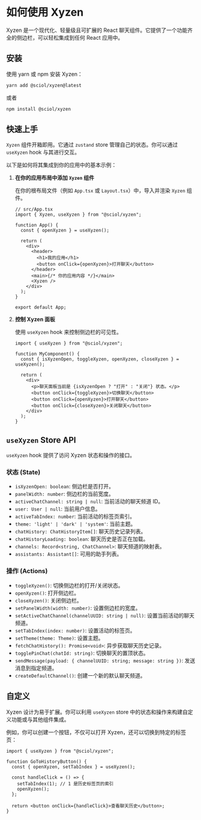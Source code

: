 # 如何使用 Xyzen

Xyzen 是一个现代化、轻量级且可扩展的 React 聊天组件。它提供了一个功能齐全的侧边栏，可以轻松集成到任何 React 应用中。

## 安装

使用 yarn 或 npm 安装 Xyzen：

```bash
yarn add @sciol/xyzen@latest
```

或者

```bash
npm install @sciol/xyzen
```

## 快速上手

`Xyzen` 组件开箱即用。它通过 `zustand` store 管理自己的状态。你可以通过 `useXyzen` hook 与其进行交互。

以下是如何将其集成到你的应用中的基本示例：

1.  **在你的应用布局中添加 `Xyzen` 组件**

    在你的根布局文件（例如 `App.tsx` 或 `Layout.tsx`）中，导入并渲染 `Xyzen` 组件。

    ```tsx
    // src/App.tsx
    import { Xyzen, useXyzen } from "@sciol/xyzen";

    function App() {
      const { openXyzen } = useXyzen();

      return (
        <div>
          <header>
            <h1>我的应用</h1>
            <button onClick={openXyzen}>打开聊天</button>
          </header>
          <main>{/* 你的应用内容 */}</main>
          <Xyzen />
        </div>
      );
    }

    export default App;
    ```

2.  **控制 Xyzen 面板**

    使用 `useXyzen` hook 来控制侧边栏的可见性。

    ```tsx
    import { useXyzen } from "@sciol/xyzen";

    function MyComponent() {
      const { isXyzenOpen, toggleXyzen, openXyzen, closeXyzen } = useXyzen();

      return (
        <div>
          <p>聊天面板当前是 {isXyzenOpen ? "打开" : "关闭"} 状态。</p>
          <button onClick={toggleXyzen}>切换聊天</button>
          <button onClick={openXyzen}>打开聊天</button>
          <button onClick={closeXyzen}>关闭聊天</button>
        </div>
      );
    }
    ```

## `useXyzen` Store API

`useXyzen` hook 提供了访问 Xyzen 状态和操作的接口。

### 状态 (State)

- `isXyzenOpen: boolean`: 侧边栏是否打开。
- `panelWidth: number`: 侧边栏的当前宽度。
- `activeChatChannel: string | null`: 当前活动的聊天频道 ID。
- `user: User | null`: 当前用户信息。
- `activeTabIndex: number`: 当前活动的标签页索引。
- `theme: 'light' | 'dark' | 'system'`: 当前主题。
- `chatHistory: ChatHistoryItem[]`: 聊天历史记录列表。
- `chatHistoryLoading: boolean`: 聊天历史是否正在加载。
- `channels: Record<string, ChatChannel>`: 聊天频道的映射表。
- `assistants: Assistant[]`: 可用的助手列表。

### 操作 (Actions)

- `toggleXyzen()`: 切换侧边栏的打开/关闭状态。
- `openXyzen()`: 打开侧边栏。
- `closeXyzen()`: 关闭侧边栏。
- `setPanelWidth(width: number)`: 设置侧边栏的宽度。
- `setActiveChatChannel(channelUUID: string | null)`: 设置当前活动的聊天频道。
- `setTabIndex(index: number)`: 设置活动的标签页。
- `setTheme(theme: Theme)`: 设置主题。
- `fetchChatHistory(): Promise<void>`: 异步获取聊天历史记录。
- `togglePinChat(chatId: string)`: 切换聊天的置顶状态。
- `sendMessage(payload: { channelUUID: string; message: string })`: 发送消息到指定频道。
- `createDefaultChannel()`: 创建一个新的默认聊天频道。

## 自定义

Xyzen 设计为易于扩展。你可以利用 `useXyzen` store 中的状态和操作来构建自定义功能或与其他组件集成。

例如，你可以创建一个按钮，不仅可以打开 Xyzen，还可以切换到特定的标签页：

```tsx
import { useXyzen } from "@sciol/xyzen";

function GoToHistoryButton() {
  const { openXyzen, setTabIndex } = useXyzen();

  const handleClick = () => {
    setTabIndex(1); // 1 是历史标签页的索引
    openXyzen();
  };

  return <button onClick={handleClick}>查看聊天历史</button>;
}
```
